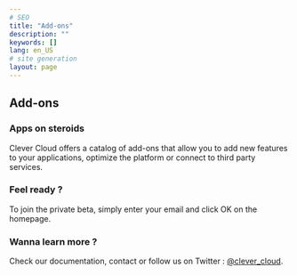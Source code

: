 ```yaml
---
# SEO
title: "Add-ons"
description: ""
keywords: []
lang: en_US
# site generation
layout: page
---
```

## Add-ons
### Apps on steroids 
Clever Cloud offers a catalog of add-ons that allow you to add new features to your applications, optimize the platform or connect to third party services.
### Feel ready ?
To join the private beta, simply enter your email and click OK on the homepage.
### Wanna learn more ?
Check our documentation, contact or follow us on Twitter : [@clever_cloud](http://twitter.com/clever_cloud "Twitter").

